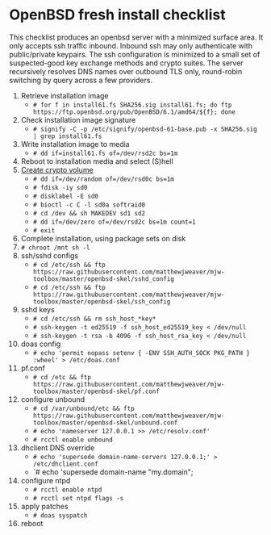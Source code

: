 # OpenBSD fresh install checklist


This checklist produces an openbsd server with a minimized surface area. It only accepts ssh traffic inbound. Inbound ssh may only authenticate with public/private keypairs. The ssh configuration is minimized to a small set of suspected-good key exchange methods and crypto suites. The server recursively resolves DNS names over outbound TLS only, round-robin switching by query across a few providers.


1. Retrieve installation image
    * `# for f in install61.fs SHA256.sig install61.fs; do ftp https://ftp.openbsd.org/pub/OpenBSD/6.1/amd64/${f}; done`
1. Check installation image signature
    * `# signify -C -p /etc/signify/openbsd-61-base.pub -x SHA256.sig | grep install61.fs`
1. Write installation image to media
    * `# dd if=install61.fs of=/dev/rsd2c bs=1m`
1. Reboot to installation media and select (S)hell
1. [Create crypto volume](https://openbsd.org/faq/faq14.html#softraidFDE)
    * `# dd if=/dev/random of=/dev/rsd0c bs=1m`
    * `# fdisk -iy sd0`
    * `# disklabel -E sd0`
    * `# bioctl -c C -l sd0a softraid0`
    * `# cd /dev && sh MAKEDEV sd1 sd2`
    * `# dd if=/dev/zero of=/dev/rsd2c bs=1m count=1`
    * `# exit`
1. Complete installation, using package sets on disk
1. `# chroot /mnt sh -l`
1. ssh/sshd configs
    * `# cd /etc/ssh && ftp https://raw.githubusercontent.com/matthewjweaver/mjw-toolbox/master/openbsd-skel/sshd_config`
    * `# cd /etc/ssh && ftp https://raw.githubusercontent.com/matthewjweaver/mjw-toolbox/master/openbsd-skel/ssh_config`
1. sshd keys
    * `# cd /etc/ssh && rm ssh_host_*key*`
    * `# ssh-keygen -t ed25519 -f ssh_host_ed25519_key < /dev/null`
    * `# ssh-keygen -t rsa -b 4096 -f ssh_host_rsa_key < /dev/null`
1. doas config
    * `# echo 'permit nopass setenv { -ENV SSH_AUTH_SOCK PKG_PATH } :wheel' > /etc/doas.conf`
1. pf.conf
    * `# cd /etc && ftp https://raw.githubusercontent.com/matthewjweaver/mjw-toolbox/master/openbsd-skel/pf.conf`
1. configure unbound
    * `# cd /var/unbound/etc && ftp https://raw.githubusercontent.com/matthewjweaver/mjw-toolbox/master/openbsd-skel/unbound.conf`
    * `# echo 'nameserver 127.0.0.1 >> /etc/resolv.conf'`
    * `# rcctl enable unbound`
1. dhclient DNS override
    * `# echo 'supersede domain-name-servers 127.0.0.1;' > /etc/dhclient.conf`
    * `# echo 'supersede domain-name "my.domain";
1. configure ntpd
    * `# rcctl enable ntpd`
    * `# rcctl set ntpd flags -s`
1. apply patches
    * `# doas syspatch`
1. reboot
